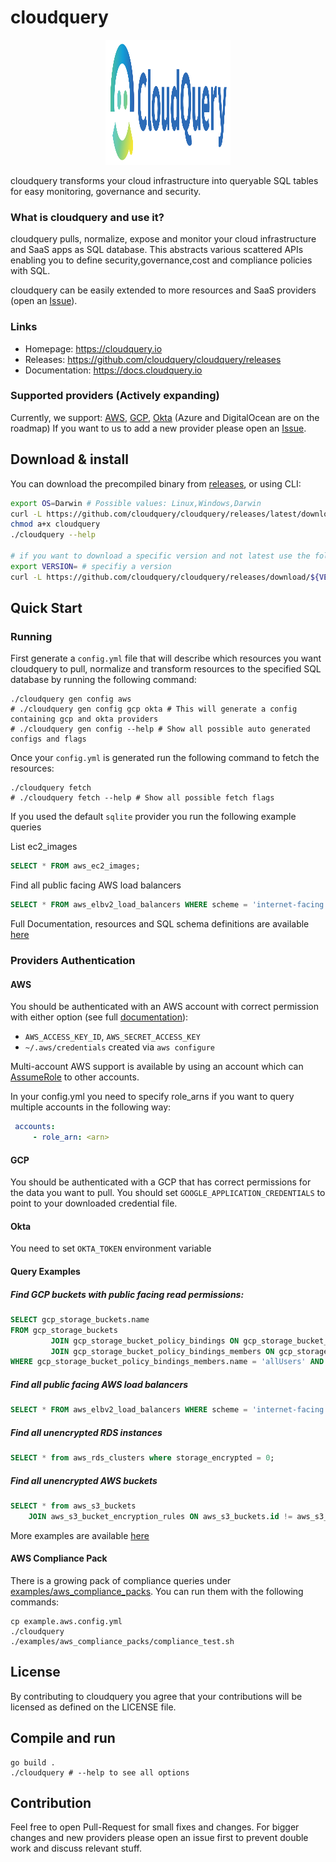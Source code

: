 # cloudquery

<p align="center">
<img alt="cloudquery logo" width="200px" height="200px" src="https://github.com/cloudquery/cloudquery/raw/main/docs/images/logo.png" />
</p>

cloudquery transforms your cloud infrastructure into queryable SQL tables for easy monitoring, governance and security.

### What is cloudquery and use it?

cloudquery pulls, normalize, expose and monitor your cloud infrastructure and SaaS apps as SQL database.
This abstracts various scattered APIs enabling you to define security,governance,cost and compliance policies with SQL.

cloudquery can be easily extended to more resources and SaaS providers (open an [Issue](https://github.com/cloudquery/cloudquery/issues)). 

### Links
* Homepage: https://cloudquery.io
* Releases: https://github.com/cloudquery/cloudquery/releases
* Documentation: https://docs.cloudquery.io

### Supported providers (Actively expanding)

Currently, we support: [AWS](https://docs.cloudquery.io/aws), [GCP](https://docs.cloudquery.io/gcp), [Okta](https://docs.cloudquery.io/okta/table-reference) (Azure and DigitalOcean are on the roadmap)
If you want to us to add a new provider please open an [Issue](https://github.com/cloudquery/cloudquery/issues).

## Download & install

You can download the precompiled binary from [releases](https://github.com/cloudquery/cloudquery/releases), or using CLI:

```bash
export OS=Darwin # Possible values: Linux,Windows,Darwin
curl -L https://github.com/cloudquery/cloudquery/releases/latest/download/cloudquery_${OS}_x86_64 -o cloudquery
chmod a+x cloudquery
./cloudquery --help

# if you want to download a specific version and not latest use the following endpoint
export VERSION= # specifiy a version
curl -L https://github.com/cloudquery/cloudquery/releases/download/${VERSION}/cloudquery_${OS}_x86_64 -o cloudquery
```

## Quick Start

### Running

First generate a `config.yml` file that will describe which resources you want cloudquery to pull, normalize
and transform resources to the specified SQL database by running the following command:
 
```shell script
./cloudquery gen config aws
# ./cloudquery gen config gcp okta # This will generate a config containing gcp and okta providers
# ./cloudquery gen config --help # Show all possible auto generated configs and flags
 ```

Once your `config.yml` is generated run the following command to fetch the resources:

```shell script
./cloudquery fetch
# ./cloudquery fetch --help # Show all possible fetch flags
```

If you used the default `sqlite` provider you run the following example queries

List ec2_images
```sql
SELECT * FROM aws_ec2_images;
```

Find all public facing AWS load balancers
```sql
SELECT * FROM aws_elbv2_load_balancers WHERE scheme = 'internet-facing';
```

Full Documentation, resources and SQL schema definitions are available [here](https://docs.cloudquery.io)

### Providers Authentication

#### AWS 
You should be authenticated with an AWS account with correct permission with either option (see full [documentation](https://docs.aws.amazon.com/sdk-for-java/v1/developer-guide/credentials.html)):
 * `AWS_ACCESS_KEY_ID`, `AWS_SECRET_ACCESS_KEY`
 * `~/.aws/credentials` created via `aws configure`
 
Multi-account AWS support is available by using an account which can [AssumeRole](https://docs.aws.amazon.com/STS/latest/APIReference/API_AssumeRole.html) to other accounts.

In your config.yml you need to specify role_arns if you want to query multiple accounts in the following way:
```yaml
 accounts:
     - role_arn: <arn>
```
 
#### GCP

You should be authenticated with a GCP that has correct permissions for the data you want to pull.
You should set `GOOGLE_APPLICATION_CREDENTIALS` to point to your downloaded credential file.

#### Okta

You need to set `OKTA_TOKEN` environment variable

#### Query Examples

##### Find GCP buckets with public facing read permissions:

```sql
SELECT gcp_storage_buckets.name
FROM gcp_storage_buckets
         JOIN gcp_storage_bucket_policy_bindings ON gcp_storage_bucket_policy_bindings.bucket_id = gcp_storage_buckets.id
         JOIN gcp_storage_bucket_policy_bindings_members ON gcp_storage_bucket_policy_bindings_members.bucket_policy_binding_id = gcp_storage_bucket_policy_bindings.id
WHERE gcp_storage_bucket_policy_bindings_members.name = 'allUsers' AND gcp_storage_bucket_policy_bindings.role = 'roles/storage.objectViewer';
```

##### Find all public facing AWS load balancers

```sql
SELECT * FROM aws_elbv2_load_balancers WHERE scheme = 'internet-facing';
```

##### Find all unencrypted RDS instances

```sql
SELECT * from aws_rds_clusters where storage_encrypted = 0;
```

##### Find all unencrypted AWS buckets

```sql
SELECT * from aws_s3_buckets
    JOIN aws_s3_bucket_encryption_rules ON aws_s3_buckets.id != aws_s3_bucket_encryption_rules.bucket_id;
```

More examples are available [here](https://docs.cloudquery.io)

#### AWS Compliance Pack

There is a growing pack of compliance queries under [examples/aws_compliance_packs](https://github.com/cloudquery/cloudquery/tree/main/examples/aws_compliance_packs).
You can run them with the following commands:

```shell script
cp example.aws.config.yml
./cloudquery
./examples/aws_compliance_packs/compliance_test.sh
```

## License

By contributing to cloudquery you agree that your contributions will be licensed as defined on the LICENSE file.

## Compile and run

```
go build .
./cloudquery # --help to see all options
```

## Contribution

Feel free to open Pull-Request for small fixes and changes. For bigger changes and new providers please open an issue first to prevent double work and discuss relevant stuff.
